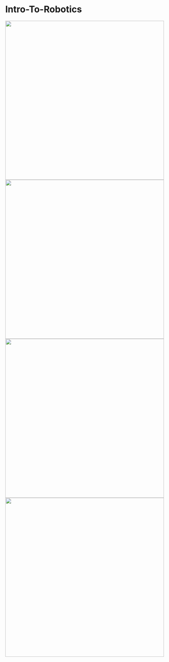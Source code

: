 # Intro-To-Robotics

<img src="https://i.imgur.com/dCw2cTG.jpg" width="500" height="auto">
<img src="https://i.imgur.com/oT5DtZQ.jpg" width="500" height="auto">
<img src="https://i.imgur.com/jq0Py8Q.jpg" width="500" height="auto">
<img src="https://i.imgur.com/UyrdoWI.jpg" width="500" height="auto">
